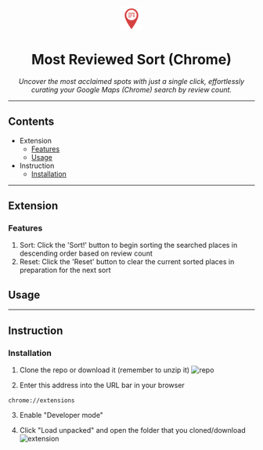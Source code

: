 <p align="center">
  <img src="logo.png" alt="Most Reviewed Sort Logo" width="48"/>
</p>
<h1 align="center">Most Reviewed Sort (Chrome)</h1>

<p align="center">
  <em>Uncover the most acclaimed spots with just a single click, effortlessly curating your Google Maps (Chrome) search by review count.</em>
</p>

---

## Contents
- Extension
    - [Features](#features)
    - [Usage](#usage)
- Instruction
    - [Installation](#installation)

---

## Extension
### Features
1. Sort: Click the 'Sort!' button to begin sorting the searched places in descending order based on review count   
2. Reset: Click the 'Reset' button to clear the current sorted places in preparation for the next sort 

## Usage

---

## Instruction
### Installation
1. Clone the repo or download it (remember to unzip it)
![repo](https://github.com/user-attachments/assets/7cfcb249-bb31-4751-aa88-6d867e743280)

2. Enter this address into the URL bar in your browser
```
chrome://extensions
```

3. Enable "Developer mode"

4. Click "Load unpacked" and open the folder that you cloned/download
![extension](https://github.com/user-attachments/assets/7c2a0a38-44eb-4b19-87b5-09ffb9ca48e9)




